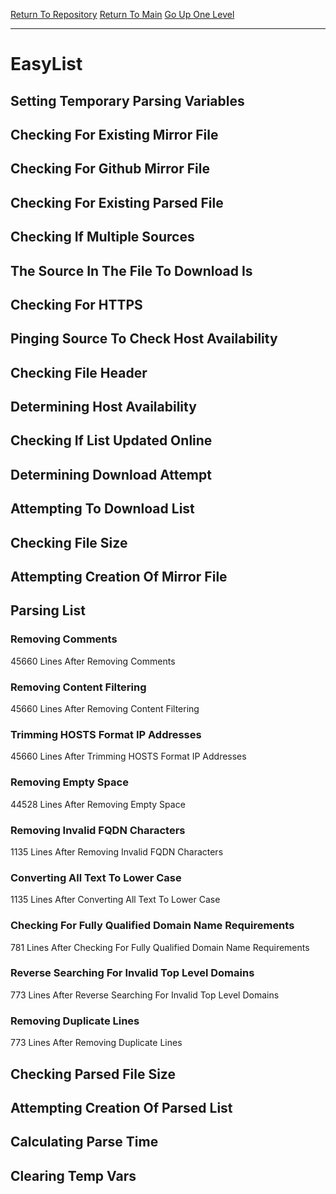 [Return To Repository](https://github.com/deathbybandaid/piholeparser/)
[Return To Main](https://github.com/deathbybandaid/piholeparser/blob/master/RecentRunLogs/Mainlog.md)
[Go Up One Level](https://github.com/deathbybandaid/piholeparser/blob/master/RecentRunLogs/TopLevelScripts/30-Processing-External-Blacklists.md)
____________________________________
# EasyList
## Setting Temporary Parsing Variables
## Checking For Existing Mirror File
## Checking For Github Mirror File
## Checking For Existing Parsed File
## Checking If Multiple Sources
## The Source In The File To Download Is
## Checking For HTTPS
## Pinging Source To Check Host Availability
## Checking File Header
## Determining Host Availability
## Checking If List Updated Online
## Determining Download Attempt
## Attempting To Download List
## Checking File Size
## Attempting Creation Of Mirror File
## Parsing List
### Removing Comments
45660 Lines After Removing Comments
### Removing Content Filtering
45660 Lines After Removing Content Filtering
### Trimming HOSTS Format IP Addresses
45660 Lines After Trimming HOSTS Format IP Addresses
### Removing Empty Space
44528 Lines After Removing Empty Space
### Removing Invalid FQDN Characters
1135 Lines After Removing Invalid FQDN Characters
### Converting All Text To Lower Case
1135 Lines After Converting All Text To Lower Case
### Checking For Fully Qualified Domain Name Requirements
781 Lines After Checking For Fully Qualified Domain Name Requirements
### Reverse Searching For Invalid Top Level Domains
773 Lines After Reverse Searching For Invalid Top Level Domains
### Removing Duplicate Lines
773 Lines After Removing Duplicate Lines
## Checking Parsed File Size
## Attempting Creation Of Parsed List
## Calculating Parse Time
## Clearing Temp Vars
